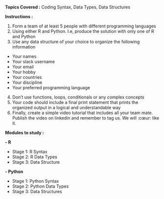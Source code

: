 **Topics Covered :** Coding Syntax, Data Types, Data Structures

**Instructions :**

1. Form a team of at least 5 people with different programming languages
2. Using either R and Python. I.e, produce the solution with only one of R and Python
3. Use any data structure of your choice to organize the following information
  - Your names
  - Your slack username
  - Your email
  - Your hobby
  - Your countries
  - Your discipline
  - Your preferred programming language
4. Don’t use functions, loops, conditionals or any complex concepts
5. Your code should include a final print statement that prints the organized output in a logical and understandable way
6. Finally, create a simple video tutorial that includes all your team mate. Publish the video on linkedin and remember to tag us. We will :cœur: like it.

**Modules to study :**

**- R**
  - Stage 1: R Syntax
  - Stage 2: R Data Types
  - Stage 3: Data Structure

**- Python**
  - Stage 1: Python Syntax
  - Stage 2: Python Data Types
  - Stage 3: Data Structures
